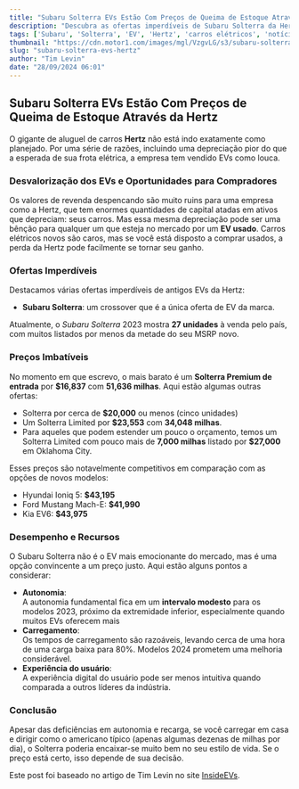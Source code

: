 ```yaml
---
title: "Subaru Solterra EVs Estão Com Preços de Queima de Estoque Através da Hertz"
description: "Descubra as ofertas imperdíveis de Subaru Solterra da Hertz e o que isso significa para os compradores de EVs usados."
tags: ['Subaru', 'Solterra', 'EV', 'Hertz', 'carros elétricos', 'notícias de carros']
thumbnail: "https://cdn.motor1.com/images/mgl/VzgvLG/s3/subaru-solterra-for-sale-through-hertz..jpg"
slug: "subaru-solterra-evs-hertz"
author: "Tim Levin"
date: "28/09/2024 06:01"
---
```


## Subaru Solterra EVs Estão Com Preços de Queima de Estoque Através da Hertz

O gigante de aluguel de carros **Hertz** não está indo exatamente como planejado. Por uma série de razões, incluindo uma depreciação pior do que a esperada de sua frota elétrica, a empresa tem vendido EVs como louca.

### Desvalorização dos EVs e Oportunidades para Compradores
Os valores de revenda despencando são muito ruins para uma empresa como a Hertz, que tem enormes quantidades de capital atadas em ativos que depreciam: seus carros. Mas essa mesma depreciação pode ser uma bênção para qualquer um que esteja no mercado por um **EV usado**. Carros elétricos novos são caros, mas se você está disposto a comprar usados, a perda da Hertz pode facilmente se tornar seu ganho.

### Ofertas Imperdíveis  
Destacamos várias ofertas imperdíveis de antigos EVs da Hertz:
- **Subaru Solterra**: um crossover que é a única oferta de EV da marca.

Atualmente, o *Subaru Solterra* 2023 mostra **27 unidades** à venda pelo país, com muitos listados por menos da metade do seu MSRP novo. 

### Preços Imbatíveis  
No momento em que escrevo, o mais barato é um **Solterra Premium de entrada** por **$16,837** com **51,636 milhas**. Aqui estão algumas outras ofertas:
- Solterra por cerca de **$20,000** ou menos (cinco unidades)
- Um Solterra Limited por **$23,553** com **34,048 milhas**.
- Para aqueles que podem estender um pouco o orçamento, temos um Solterra Limited com pouco mais de **7,000 milhas** listado por **$27,000** em Oklahoma City.

Esses preços são notavelmente competitivos em comparação com as opções de novos modelos:
- Hyundai Ioniq 5: **$43,195**  
- Ford Mustang Mach-E: **$41,990**  
- Kia EV6: **$43,975**  

### Desempenho e Recursos  
O Subaru Solterra não é o EV mais emocionante do mercado, mas é uma opção convincente a um preço justo. Aqui estão alguns pontos a considerar:

- **Autonomia**:  
  A autonomia fundamental fica em um **intervalo modesto** para os modelos 2023, próximo da extremidade inferior, especialmente quando muitos EVs oferecem mais
- **Carregamento**:  
  Os tempos de carregamento são razoáveis, levando cerca de uma hora de uma carga baixa para 80%. Modelos 2024 prometem uma melhoria considerável.
- **Experiência do usuário**:  
  A experiência digital do usuário pode ser menos intuitiva quando comparada a outros líderes da indústria.

### Conclusão
Apesar das deficiências em autonomia e recarga, se você carregar em casa e dirigir como o americano típico (apenas algumas dezenas de milhas por dia), o Solterra poderia encaixar-se muito bem no seu estilo de vida. Se o preço está certo, isso depende de sua decisão.

Este post foi baseado no artigo de Tim Levin no site [InsideEVs](https://insideevs.com/news/735395/subaru-solterra-ev-deal-hertz/).